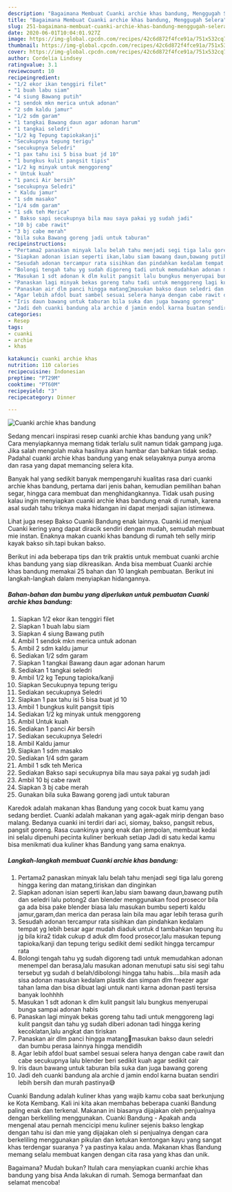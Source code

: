 ```yaml
---
description: "Bagaimana Membuat Cuanki archie khas bandung, Menggugah Selera"
title: "Bagaimana Membuat Cuanki archie khas bandung, Menggugah Selera"
slug: 251-bagaimana-membuat-cuanki-archie-khas-bandung-menggugah-selera
date: 2020-06-01T10:04:01.927Z
image: https://img-global.cpcdn.com/recipes/42c6d872f4fce91a/751x532cq70/cuanki-archie-khas-bandung-foto-resep-utama.jpg
thumbnail: https://img-global.cpcdn.com/recipes/42c6d872f4fce91a/751x532cq70/cuanki-archie-khas-bandung-foto-resep-utama.jpg
cover: https://img-global.cpcdn.com/recipes/42c6d872f4fce91a/751x532cq70/cuanki-archie-khas-bandung-foto-resep-utama.jpg
author: Cordelia Lindsey
ratingvalue: 3.1
reviewcount: 10
recipeingredient:
- "1/2 ekor ikan tenggiri filet"
- "1 buah labu siam"
- "4 siung Bawang putih"
- "1 sendok mkn merica untuk adonan"
- "2 sdm kaldu jamur"
- "1/2 sdm garam"
- "1 tangkai Bawang daun agar adonan harum"
- "1 tangkai seledri"
- "1/2 kg Tepung tapiokakanji"
- "Secukupnya tepung terigu"
- "secukupnya Seledri"
- "1 pax tahu isi 5 bisa buat jd 10"
- "1 bungkus kulit pangsit tipis"
- "1/2 kg minyak untuk menggoreng"
- " Untuk kuah"
- "1 panci Air bersih"
- "secukupnya Seledri"
- " Kaldu jamur"
- "1 sdm masako"
- "1/4 sdm garam"
- "1 sdk teh Merica"
- " Bakso sapi secukupnya bila mau saya pakai yg sudah jadi"
- "10 bj cabe rawit"
- "3 bj cabe merah"
- "bila suka Bawang goreng jadi untuk taburan"
recipeinstructions:
- "Pertama2 panaskan minyak lalu belah tahu menjadi segi tiga lalu goreng hingga kering dan matang,tiriskan dan dinginkan"
- "Siapkan adonan isian seperti ikan,labu siam bawang daun,bawang putih dan seledri lalu potong2 dan blender menggunakan food prosecor bila ga ada bisa pake blender biasa lalu masukan bumbu seperti kaldu jamur,garam,dan merica dan perasa lain bila mau agar lebih terasa gurih"
- "Sesudah adonan tercampur rata sisihkan dan pindahkan kedalam tempat yg lebih besar agar mudah diaduk untuk d tambahkan tepung itu jg bila kira2 tidak cukup d aduk dlm food prosecor,lalu masukan tepung tapioka/kanji dan tepung terigu sedikit demi sedikit hingga tercampur rata"
- "Bolongi tengah tahu yg sudah digoreng tadi untuk memudahkan adonan menempel dan berasa,lalu masukan adonan menutupi satu sisi segi tahu tersebut yg sudah d belah/dibolongi hingga tahu habis....bila masih ada sisa adonan masukan kedalam plastik dan simpan dlm freezer agar tahan lama dan bisa dibuat lagi untuk nanti karna adonan pasti tersisa banyak loohhhh"
- "Masukan 1 sdt adonan k dlm kulit pangsit lalu bungkus menyerupai bunga sampai adonan habis"
- "Panaskan lagi minyak bekas goreng tahu tadi untuk menggoreng lagi kulit pangsit dan tahu yg sudah diberi adonan tadi hingga kering kecoklatan,lalu angkat dan tiriskan"
- "Panaskan air dlm panci hingga matang🤗masukan bakso daun seledri dan bumbu perasa lainnya hingga mendidih"
- "Agar lebih afdol buat sambel sesuai selera hanya dengan cabe rawit dan cabe secukupnya lalu blender beri sedikit kuah agar sedikit cair"
- "Iris daun bawang untuk taburan bila suka dan juga bawang goreng"
- "Jadi deh cuanki bandung ala archie d jamin endol karna buatan sendiri lebih bersih dan murah pastinya😅"
categories:
- Resep
tags:
- cuanki
- archie
- khas

katakunci: cuanki archie khas 
nutrition: 110 calories
recipecuisine: Indonesian
preptime: "PT29M"
cooktime: "PT60M"
recipeyield: "3"
recipecategory: Dinner

---
```



![Cuanki archie khas bandung](https://img-global.cpcdn.com/recipes/42c6d872f4fce91a/751x532cq70/cuanki-archie-khas-bandung-foto-resep-utama.jpg)

Sedang mencari inspirasi resep cuanki archie khas bandung yang unik? Cara menyiapkannya memang tidak terlalu sulit namun tidak gampang juga. Jika salah mengolah maka hasilnya akan hambar dan bahkan tidak sedap. Padahal cuanki archie khas bandung yang enak selayaknya punya aroma dan rasa yang dapat memancing selera kita.

Banyak hal yang sedikit banyak mempengaruhi kualitas rasa dari cuanki archie khas bandung, pertama dari jenis bahan, kemudian pemilihan bahan segar, hingga cara membuat dan menghidangkannya. Tidak usah pusing kalau ingin menyiapkan cuanki archie khas bandung enak di rumah, karena asal sudah tahu triknya maka hidangan ini dapat menjadi sajian istimewa.

Lihat juga resep Bakso Cuanki Bandung enak lainnya. Cuanki.id menjual Cuanki kering yang dapat diracik sendiri dengan mudah, semudah membuat mie instan. Enaknya makan cuanki khas bandung di rumah teh selly mirip kayak bakso sih.tapi bukan bakso.


Berikut ini ada beberapa tips dan trik praktis untuk membuat cuanki archie khas bandung yang siap dikreasikan. Anda bisa membuat Cuanki archie khas bandung memakai 25 bahan dan 10 langkah pembuatan. Berikut ini langkah-langkah dalam menyiapkan hidangannya.

<!--inarticleads1-->

##### Bahan-bahan dan bumbu yang diperlukan untuk pembuatan Cuanki archie khas bandung:

1. Siapkan 1/2 ekor ikan tenggiri filet
1. Siapkan 1 buah labu siam
1. Siapkan 4 siung Bawang putih
1. Ambil 1 sendok mkn merica untuk adonan
1. Ambil 2 sdm kaldu jamur
1. Sediakan 1/2 sdm garam
1. Siapkan 1 tangkai Bawang daun agar adonan harum
1. Sediakan 1 tangkai seledri
1. Ambil 1/2 kg Tepung tapioka/kanji
1. Siapkan Secukupnya tepung terigu
1. Sediakan secukupnya Seledri
1. Siapkan 1 pax tahu isi 5 bisa buat jd 10
1. Ambil 1 bungkus kulit pangsit tipis
1. Sediakan 1/2 kg minyak untuk menggoreng
1. Ambil  Untuk kuah
1. Sediakan 1 panci Air bersih
1. Sediakan secukupnya Seledri
1. Ambil  Kaldu jamur
1. Siapkan 1 sdm masako
1. Sediakan 1/4 sdm garam
1. Ambil 1 sdk teh Merica
1. Sediakan  Bakso sapi secukupnya bila mau saya pakai yg sudah jadi
1. Ambil 10 bj cabe rawit
1. Siapkan 3 bj cabe merah
1. Gunakan bila suka Bawang goreng jadi untuk taburan


Karedok adalah makanan khas Bandung yang cocok buat kamu yang sedang berdiet. Cuanki adalah makanan yang agak-agak mirip dengan baso malang. Bedanya cuanki ini terdiri dari aci, siomay, bakso, pangsit rebus, pangsit goreng. Rasa cuankinya yang enak dan jempolan, membuat kedai ini selalu dipenuhi pecinta kuliner berkuah setiap Jadi di satu kedai kamu bisa menikmati dua kuliner khas Bandung yang sama enaknya. 

<!--inarticleads2-->

##### Langkah-langkah membuat Cuanki archie khas bandung:

1. Pertama2 panaskan minyak lalu belah tahu menjadi segi tiga lalu goreng hingga kering dan matang,tiriskan dan dinginkan
1. Siapkan adonan isian seperti ikan,labu siam bawang daun,bawang putih dan seledri lalu potong2 dan blender menggunakan food prosecor bila ga ada bisa pake blender biasa lalu masukan bumbu seperti kaldu jamur,garam,dan merica dan perasa lain bila mau agar lebih terasa gurih
1. Sesudah adonan tercampur rata sisihkan dan pindahkan kedalam tempat yg lebih besar agar mudah diaduk untuk d tambahkan tepung itu jg bila kira2 tidak cukup d aduk dlm food prosecor,lalu masukan tepung tapioka/kanji dan tepung terigu sedikit demi sedikit hingga tercampur rata
1. Bolongi tengah tahu yg sudah digoreng tadi untuk memudahkan adonan menempel dan berasa,lalu masukan adonan menutupi satu sisi segi tahu tersebut yg sudah d belah/dibolongi hingga tahu habis....bila masih ada sisa adonan masukan kedalam plastik dan simpan dlm freezer agar tahan lama dan bisa dibuat lagi untuk nanti karna adonan pasti tersisa banyak loohhhh
1. Masukan 1 sdt adonan k dlm kulit pangsit lalu bungkus menyerupai bunga sampai adonan habis
1. Panaskan lagi minyak bekas goreng tahu tadi untuk menggoreng lagi kulit pangsit dan tahu yg sudah diberi adonan tadi hingga kering kecoklatan,lalu angkat dan tiriskan
1. Panaskan air dlm panci hingga matang🤗masukan bakso daun seledri dan bumbu perasa lainnya hingga mendidih
1. Agar lebih afdol buat sambel sesuai selera hanya dengan cabe rawit dan cabe secukupnya lalu blender beri sedikit kuah agar sedikit cair
1. Iris daun bawang untuk taburan bila suka dan juga bawang goreng
1. Jadi deh cuanki bandung ala archie d jamin endol karna buatan sendiri lebih bersih dan murah pastinya😅


Cuanki Bandung adalah kuliner khas yang wajib kamu coba saat berkunjung ke Kota Kembang. Kali ini kita akan membahas beberapa cuanki Bandung paling enak dan terkenal. Makanan ini biasanya dijajakan oleh penjualnya dengan berkeliling menggunakan. Cuanki Bandung - Apakah anda mengenal atau pernah mencicipi menu kuliner sejenis bakso lengkap dengan tahu isi dan mie yang dijajakan oleh si penjualnya dengan cara berkeliling menggunakan pikulan dan ketukan kentongan kayu yang sangat khas terdengar suaranya ? ya pastinya kalau anda. Makanan khas Bandung memang selalu membuat kangen dengan cita rasa yang khas dan unik. 

Bagaimana? Mudah bukan? Itulah cara menyiapkan cuanki archie khas bandung yang bisa Anda lakukan di rumah. Semoga bermanfaat dan selamat mencoba!
